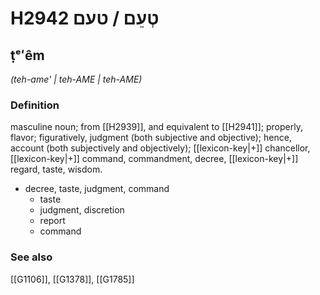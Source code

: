 # H2942 טְעֵם / טעם

## ṭᵉʻêm

_(teh-ame' | teh-AME | teh-AME)_

### Definition

masculine noun; from [[H2939]], and equivalent to [[H2941]]; properly, flavor; figuratively, judgment (both subjective and objective); hence, account (both subjectively and objectively); [[lexicon-key|+]] chancellor, [[lexicon-key|+]] command, commandment, decree, [[lexicon-key|+]] regard, taste, wisdom.

- decree, taste, judgment, command
    - taste
    - judgment, discretion
    - report
    - command
### See also

[[G1106]], [[G1378]], [[G1785]]

